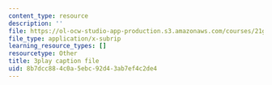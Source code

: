 ```yaml
---
content_type: resource
description: ''
file: https://ol-ocw-studio-app-production.s3.amazonaws.com/courses/21g-503-japanese-iii-fall-2019/8b7dcc884c0a5ebc92d43ab7ef4c2de4_dWNrHmcb4Oo.vtt
file_type: application/x-subrip
learning_resource_types: []
resourcetype: Other
title: 3play caption file
uid: 8b7dcc88-4c0a-5ebc-92d4-3ab7ef4c2de4
---
```

